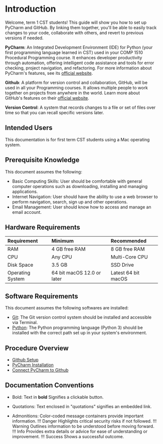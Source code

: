 # Introduction

Welcome, term 1 CST students! This guide will show you how to set up PyCharm and GitHub. By linking them together, you'll be able to easily track changes to your code, collaborate with others, and revert to previous versions if needed.

**PyCharm**: An Integrated Development Environment (IDE) for Python (your first programming language learned in CST) used in your COMP 1510 Procedural Programming course. It enhances developer productivity through automation, offering intelligent code assistance and tools for error checking, project navigation, and refactoring. For more information about PyCharm's features, see its [official website](https://www.jetbrains.com/pycharm/learn/).

**Github**: A platform for version control and collaboration, GitHub, will be used in all your Programming courses. It allows multiple people to work together on projects from anywhere in the world. Learn more about GitHub's features on their [official website](https://github.com/about).

**Version Control**: A system that records changes to a file or set of files over time so that you can recall specific versions later.

## Intended Users

This documentation is for first term CST students using a Mac operating system.

## Prerequisite Knowledge

This document assumes the following:

- Basic Computing Skills: User should be comfortable with general computer operations such as downloading, installing and managing applications.
- Internet Navigation: User should have the ability to use a web browser to perform navigation, search, sign up and other operations.
- Email Management: User should know how to access and manage an email account.

## Hardware Requirements
| **Requirement** | **Minimum** | **Recommended** |
| :-| :-| :-|
|RAM | 4 GB free RAM| 8 GB free RAM|
|CPU| Any CPU| Multi-Core CPU|
|Disk Space| 3.5 GB| SSD Drive|
|Operating System| 64 bit macOS 12.0 or later| Latest 64 bit macOS|

## Software Requirements

This document assumes the following softwares are installed:

- [Git](https://git-scm.com/): The Git version control system should be installed and accessible via Terminal.
- [Python](https://www.python.org/): The Python programming language (Python 3) should be installed with the correct path set up in your system's environment.

## Procedure Overview

- [Github Setup](githubSetup)
- [PyCharm Installation](pycharmInstallation)
- [Connect PyCharm to Github](connectPycharmToGithub)


## Documentation Conventions

- Bold: Text in **bold** Signifies a clickable button.

- Quotations: Text enclosed in "quotations" signifies an embedded link.

- Admonitions: Color-coded message containers provide important information.
!!! Danger
    Highlights critical security risks if not followed.
!!! Warning
    Outlines information to be understood before moving forward.
!!! Info
    Provides extra details or advice for ease of understanding or improvement.
!!! Success
    Shows a successful outcome.